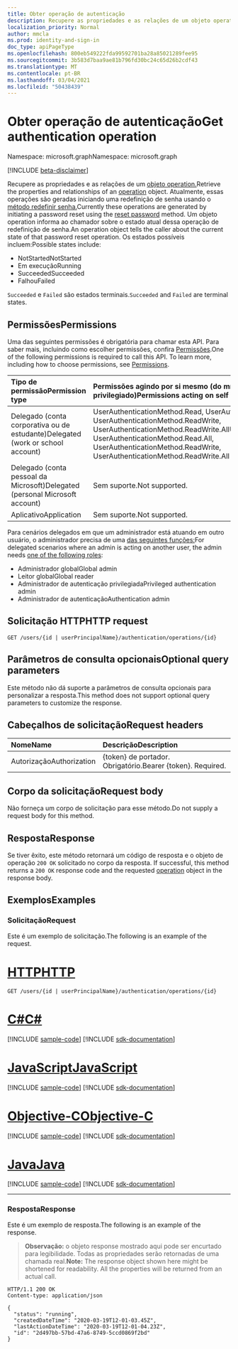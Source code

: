 ```yaml
---
title: Obter operação de autenticação
description: Recupere as propriedades e as relações de um objeto operation.
localization_priority: Normal
author: mmcla
ms.prod: identity-and-sign-in
doc_type: apiPageType
ms.openlocfilehash: 800eb549222fda99592701ba28a85021289fee95
ms.sourcegitcommit: 3b583d7baa9ae81b796fd30bc24c65d26b2cdf43
ms.translationtype: MT
ms.contentlocale: pt-BR
ms.lasthandoff: 03/04/2021
ms.locfileid: "50438439"
---
```

# <a name="get-authentication-operation"></a><span data-ttu-id="99efb-103">Obter operação de autenticação</span><span class="sxs-lookup"><span data-stu-id="99efb-103">Get authentication operation</span></span>

<span data-ttu-id="99efb-104">Namespace: microsoft.graph</span><span class="sxs-lookup"><span data-stu-id="99efb-104">Namespace: microsoft.graph</span></span>

[!INCLUDE [beta-disclaimer](../../includes/beta-disclaimer.md)]

<span data-ttu-id="99efb-105">Recupere as propriedades e as relações de um [objeto operation.](../resources/operation.md)</span><span class="sxs-lookup"><span data-stu-id="99efb-105">Retrieve the properties and relationships of an [operation](../resources/operation.md) object.</span></span> <span data-ttu-id="99efb-106">Atualmente, essas operações são geradas iniciando uma redefinição de senha usando o [método redefinir senha.](passwordauthenticationmethod-resetpassword.md)</span><span class="sxs-lookup"><span data-stu-id="99efb-106">Currently these operations are generated by initiating a password reset using the [reset password](passwordauthenticationmethod-resetpassword.md) method.</span></span> <span data-ttu-id="99efb-107">Um objeto operation informa ao chamador sobre o estado atual dessa operação de redefinição de senha.</span><span class="sxs-lookup"><span data-stu-id="99efb-107">An operation object tells the caller about the current state of that password reset operation.</span></span> <span data-ttu-id="99efb-108">Os estados possíveis incluem:</span><span class="sxs-lookup"><span data-stu-id="99efb-108">Possible states include:</span></span>

* <span data-ttu-id="99efb-109">NotStarted</span><span class="sxs-lookup"><span data-stu-id="99efb-109">NotStarted</span></span>
* <span data-ttu-id="99efb-110">Em execução</span><span class="sxs-lookup"><span data-stu-id="99efb-110">Running</span></span>
* <span data-ttu-id="99efb-111">Succeeded</span><span class="sxs-lookup"><span data-stu-id="99efb-111">Succeeded</span></span>
* <span data-ttu-id="99efb-112">Falhou</span><span class="sxs-lookup"><span data-stu-id="99efb-112">Failed</span></span>

<span data-ttu-id="99efb-113">`Succeeded` e `Failed` são estados terminais.</span><span class="sxs-lookup"><span data-stu-id="99efb-113">`Succeeded` and `Failed` are terminal states.</span></span>

## <a name="permissions"></a><span data-ttu-id="99efb-114">Permissões</span><span class="sxs-lookup"><span data-stu-id="99efb-114">Permissions</span></span>

<span data-ttu-id="99efb-p102">Uma das seguintes permissões é obrigatória para chamar esta API. Para saber mais, incluindo como escolher permissões, confira [Permissões](/graph/permissions-reference).</span><span class="sxs-lookup"><span data-stu-id="99efb-p102">One of the following permissions is required to call this API. To learn more, including how to choose permissions, see [Permissions](/graph/permissions-reference).</span></span>

| <span data-ttu-id="99efb-117">Tipo de permissão</span><span class="sxs-lookup"><span data-stu-id="99efb-117">Permission type</span></span>                        | <span data-ttu-id="99efb-118">Permissões agindo por si mesmo (do mínimo para o mais privilegiado)</span><span class="sxs-lookup"><span data-stu-id="99efb-118">Permissions acting on self (from least to most privileged)</span></span> | <span data-ttu-id="99efb-119">Permissões atuando em outras pessoas (do mínimo ao mais privilegiado)</span><span class="sxs-lookup"><span data-stu-id="99efb-119">Permissions acting on others (from least to most privileged)</span></span>|
|:---------------------------------------|:-------------------------|:-----------------|
| <span data-ttu-id="99efb-120">Delegado (conta corporativa ou de estudante)</span><span class="sxs-lookup"><span data-stu-id="99efb-120">Delegated (work or school account)</span></span>     | <span data-ttu-id="99efb-121">UserAuthenticationMethod.Read, UserAuthenticationMethod.Read.All, UserAuthenticationMethod.ReadWrite, UserAuthenticationMethod.ReadWrite.All</span><span class="sxs-lookup"><span data-stu-id="99efb-121">UserAuthenticationMethod.Read, UserAuthenticationMethod.Read.All, UserAuthenticationMethod.ReadWrite, UserAuthenticationMethod.ReadWrite.All</span></span> | <span data-ttu-id="99efb-122">UserAuthenticationMethod.Read.All, UserAuthenticationMethod.ReadWrite.All</span><span class="sxs-lookup"><span data-stu-id="99efb-122">UserAuthenticationMethod.Read.All, UserAuthenticationMethod.ReadWrite.All</span></span> |
| <span data-ttu-id="99efb-123">Delegado (conta pessoal da Microsoft)</span><span class="sxs-lookup"><span data-stu-id="99efb-123">Delegated (personal Microsoft account)</span></span> | <span data-ttu-id="99efb-124">Sem suporte.</span><span class="sxs-lookup"><span data-stu-id="99efb-124">Not supported.</span></span> | <span data-ttu-id="99efb-125">Sem suporte.</span><span class="sxs-lookup"><span data-stu-id="99efb-125">Not supported.</span></span> |
| <span data-ttu-id="99efb-126">Aplicativo</span><span class="sxs-lookup"><span data-stu-id="99efb-126">Application</span></span>                            | <span data-ttu-id="99efb-127">Sem suporte.</span><span class="sxs-lookup"><span data-stu-id="99efb-127">Not supported.</span></span> | <span data-ttu-id="99efb-128">Sem suporte.</span><span class="sxs-lookup"><span data-stu-id="99efb-128">Not supported.</span></span> |

<span data-ttu-id="99efb-129">Para cenários delegados em que um administrador está atuando em outro usuário, o administrador precisa de uma [das seguintes funções:](/azure/active-directory/users-groups-roles/directory-assign-admin-roles#available-roles)</span><span class="sxs-lookup"><span data-stu-id="99efb-129">For delegated scenarios where an admin is acting on another user, the admin needs [one of the following roles](/azure/active-directory/users-groups-roles/directory-assign-admin-roles#available-roles):</span></span>

* <span data-ttu-id="99efb-130">Administrador global</span><span class="sxs-lookup"><span data-stu-id="99efb-130">Global admin</span></span>
* <span data-ttu-id="99efb-131">Leitor global</span><span class="sxs-lookup"><span data-stu-id="99efb-131">Global reader</span></span>
* <span data-ttu-id="99efb-132">Administrador de autenticação privilegiada</span><span class="sxs-lookup"><span data-stu-id="99efb-132">Privileged authentication admin</span></span>
* <span data-ttu-id="99efb-133">Administrador de autenticação</span><span class="sxs-lookup"><span data-stu-id="99efb-133">Authentication admin</span></span>

## <a name="http-request"></a><span data-ttu-id="99efb-134">Solicitação HTTP</span><span class="sxs-lookup"><span data-stu-id="99efb-134">HTTP request</span></span>

<!-- { "blockType": "ignored" } -->

```http
GET /users/{id | userPrincipalName}/authentication/operations/{id}
```

## <a name="optional-query-parameters"></a><span data-ttu-id="99efb-135">Parâmetros de consulta opcionais</span><span class="sxs-lookup"><span data-stu-id="99efb-135">Optional query parameters</span></span>

<span data-ttu-id="99efb-136">Este método não dá suporte a parâmetros de consulta opcionais para personalizar a resposta.</span><span class="sxs-lookup"><span data-stu-id="99efb-136">This method does not support optional query parameters to customize the response.</span></span>

## <a name="request-headers"></a><span data-ttu-id="99efb-137">Cabeçalhos de solicitação</span><span class="sxs-lookup"><span data-stu-id="99efb-137">Request headers</span></span>

| <span data-ttu-id="99efb-138">Nome</span><span class="sxs-lookup"><span data-stu-id="99efb-138">Name</span></span>      |<span data-ttu-id="99efb-139">Descrição</span><span class="sxs-lookup"><span data-stu-id="99efb-139">Description</span></span>|
|:----------|:----------|
| <span data-ttu-id="99efb-140">Autorização</span><span class="sxs-lookup"><span data-stu-id="99efb-140">Authorization</span></span> | <span data-ttu-id="99efb-p103">{token} de portador. Obrigatório.</span><span class="sxs-lookup"><span data-stu-id="99efb-p103">Bearer {token}. Required.</span></span> |

## <a name="request-body"></a><span data-ttu-id="99efb-143">Corpo da solicitação</span><span class="sxs-lookup"><span data-stu-id="99efb-143">Request body</span></span>

<span data-ttu-id="99efb-144">Não forneça um corpo de solicitação para esse método.</span><span class="sxs-lookup"><span data-stu-id="99efb-144">Do not supply a request body for this method.</span></span>

## <a name="response"></a><span data-ttu-id="99efb-145">Resposta</span><span class="sxs-lookup"><span data-stu-id="99efb-145">Response</span></span>

<span data-ttu-id="99efb-146">Se tiver êxito, este método retornará um código de resposta e o objeto de operação `200 OK` solicitado no corpo da resposta. [](../resources/operation.md)</span><span class="sxs-lookup"><span data-stu-id="99efb-146">If successful, this method returns a `200 OK` response code and the requested [operation](../resources/operation.md) object in the response body.</span></span>

## <a name="examples"></a><span data-ttu-id="99efb-147">Exemplos</span><span class="sxs-lookup"><span data-stu-id="99efb-147">Examples</span></span>

### <a name="request"></a><span data-ttu-id="99efb-148">Solicitação</span><span class="sxs-lookup"><span data-stu-id="99efb-148">Request</span></span>

<span data-ttu-id="99efb-149">Este é um exemplo de solicitação.</span><span class="sxs-lookup"><span data-stu-id="99efb-149">The following is an example of the request.</span></span>

# <a name="http"></a>[<span data-ttu-id="99efb-150">HTTP</span><span class="sxs-lookup"><span data-stu-id="99efb-150">HTTP</span></span>](#tab/http)
<!-- {
  "blockType": "request",
  "name": "get_operation"
}-->

```msgraph-interactive
GET /users/{id | userPrincipalName}/authentication/operations/{id}
```
# <a name="c"></a>[<span data-ttu-id="99efb-151">C#</span><span class="sxs-lookup"><span data-stu-id="99efb-151">C#</span></span>](#tab/csharp)
[!INCLUDE [sample-code](../includes/snippets/csharp/get-operation-csharp-snippets.md)]
[!INCLUDE [sdk-documentation](../includes/snippets/snippets-sdk-documentation-link.md)]

# <a name="javascript"></a>[<span data-ttu-id="99efb-152">JavaScript</span><span class="sxs-lookup"><span data-stu-id="99efb-152">JavaScript</span></span>](#tab/javascript)
[!INCLUDE [sample-code](../includes/snippets/javascript/get-operation-javascript-snippets.md)]
[!INCLUDE [sdk-documentation](../includes/snippets/snippets-sdk-documentation-link.md)]

# <a name="objective-c"></a>[<span data-ttu-id="99efb-153">Objective-C</span><span class="sxs-lookup"><span data-stu-id="99efb-153">Objective-C</span></span>](#tab/objc)
[!INCLUDE [sample-code](../includes/snippets/objc/get-operation-objc-snippets.md)]
[!INCLUDE [sdk-documentation](../includes/snippets/snippets-sdk-documentation-link.md)]

# <a name="java"></a>[<span data-ttu-id="99efb-154">Java</span><span class="sxs-lookup"><span data-stu-id="99efb-154">Java</span></span>](#tab/java)
[!INCLUDE [sample-code](../includes/snippets/java/get-operation-java-snippets.md)]
[!INCLUDE [sdk-documentation](../includes/snippets/snippets-sdk-documentation-link.md)]

---


### <a name="response"></a><span data-ttu-id="99efb-155">Resposta</span><span class="sxs-lookup"><span data-stu-id="99efb-155">Response</span></span>

<span data-ttu-id="99efb-156">Este é um exemplo de resposta.</span><span class="sxs-lookup"><span data-stu-id="99efb-156">The following is an example of the response.</span></span>

> <span data-ttu-id="99efb-p104">**Observação:** o objeto response mostrado aqui pode ser encurtado para legibilidade. Todas as propriedades serão retornadas de uma chamada real.</span><span class="sxs-lookup"><span data-stu-id="99efb-p104">**Note:** The response object shown here might be shortened for readability. All the properties will be returned from an actual call.</span></span>

<!-- {
  "blockType": "response",
  "truncated": true,
  "@odata.type": "microsoft.graph.operation"
} -->

```http
HTTP/1.1 200 OK
Content-type: application/json

{
  "status": "running",
  "createdDateTime": "2020-03-19T12-01-03.45Z",
  "lastActionDateTime": "2020-03-19T12-01-04.23Z",
  "id": "2d497bb-57bd-47a6-8749-5ccd0869f2bd"
}
```

<!-- uuid: 16cd6b66-4b1a-43a1-adaf-3a886856ed98
2019-02-04 14:57:30 UTC -->
<!-- {
  "type": "#page.annotation",
  "description": "Get operation",
  "keywords": "",
  "section": "documentation",
  "tocPath": ""
}-->
